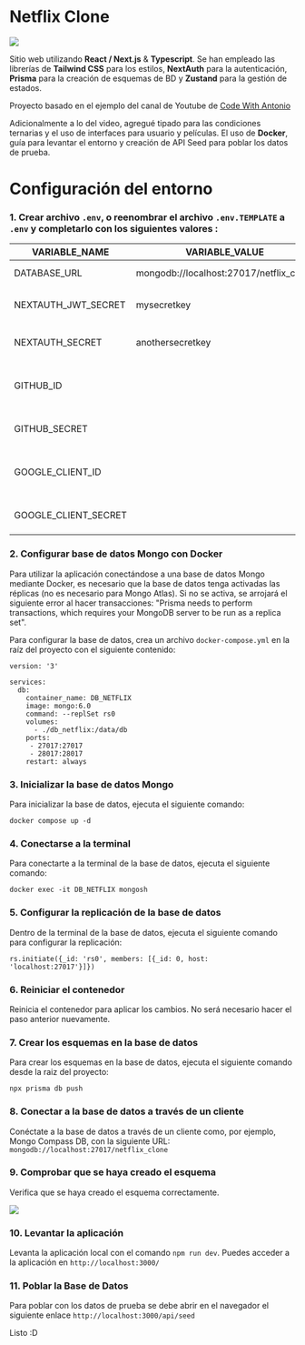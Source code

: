 # Netflix Clone

![](https://res.cloudinary.com/dwvkka6mz/image/upload/v1679001456/github/Dise%C3%B1o_sin_t%C3%ADtulo_10_ll9xrh.png)


Sitio web utilizando **React / Next.js** & **Typescript**. Se han empleado las librerías de **Tailwind CSS** para los estilos, **NextAuth** para la autenticación, **Prisma** para la creación de esquemas de BD y **Zustand** para la gestión de estados.

Proyecto basado en el ejemplo del canal de Youtube de [Code With Antonio](https://www.youtube.com/watch?v=mqUN4N2q4qY&ab_channel=CodeWithAntonio) 

Adicionalmente a lo del video, agregué tipado para las condiciones ternarias y el uso de interfaces para usuario y películas. El uso de **Docker**, guía para levantar el entorno y creación de API Seed para poblar los datos de prueba.


# Configuración del entorno

### 1. Crear archivo `.env`, o reenombrar el archivo `.env.TEMPLATE` a `.env` y completarlo con los siguientes valores : 

| VARIABLE_NAME        | VARIABLE_VALUE                        | DESCRIPTION                                  |
|-|-|-|
| DATABASE_URL         | mongodb://localhost:27017/netflix_clone      | URL de BD Mongo
| NEXTAUTH_JWT_SECRET  | mysecretkey                           | Clave secreta utilizada por NextAuth.js       |
| NEXTAUTH_SECRET      | anothersecretkey                      | Clave secreta utilizada por NextAuth.js       |
| GITHUB_ID            |                             | ID de aplicación de GitHub para autenticación |
| GITHUB_SECRET        |                          | Clave secreta de aplicación de GitHub         |
| GOOGLE_CLIENT_ID     |  | ID de cliente de Google para autenticación    |
| GOOGLE_CLIENT_SECRET |                         | Clave secreta de cliente de Google            |


### 2. Configurar base de datos Mongo con Docker
Para utilizar la aplicación conectándose a una base de datos Mongo mediante Docker, es necesario que la base de datos tenga activadas las réplicas (no es necesario para Mongo Atlas). Si no se activa, se arrojará el siguiente error al hacer transacciones: "Prisma needs to perform transactions, which requires your MongoDB server to be run as a replica set".

Para configurar la base de datos, crea un archivo `docker-compose.yml` en la raíz del proyecto con el siguiente contenido:

```
version: '3'

services:
  db:
    container_name: DB_NETFLIX
    image: mongo:6.0
    command: --replSet rs0
    volumes:
      - ./db_netflix:/data/db
    ports:
     - 27017:27017
     - 28017:28017
    restart: always
```

### 3. Inicializar la base de datos Mongo
Para inicializar la base de datos, ejecuta el siguiente comando:

```
docker compose up -d
```

### 4. Conectarse a la terminal
Para conectarte a la terminal de la base de datos, ejecuta el siguiente comando:
```
docker exec -it DB_NETFLIX mongosh
```

### 5. Configurar la replicación de la base de datos
Dentro de la terminal de la base de datos, ejecuta el siguiente comando para configurar la replicación:

```
rs.initiate({_id: 'rs0', members: [{_id: 0, host: 'localhost:27017'}]})
```

### 6. Reiniciar el contenedor
Reinicia el contenedor para aplicar los cambios. No será necesario hacer el paso anterior nuevamente.

### 7. Crear los esquemas en la base de datos
Para crear los esquemas en la base de datos, ejecuta el siguiente comando desde la raiz del proyecto:
```
npx prisma db push
```

### 8. Conectar a la base de datos a través de un cliente
Conéctate a la base de datos a través de un cliente como, por ejemplo, Mongo Compass DB, con la siguiente URL: `mongodb://localhost:27017/netflix_clone`

### 9. Comprobar que se haya creado el esquema
Verifica que se haya creado el esquema correctamente.

![](https://res.cloudinary.com/dwvkka6mz/image/upload/v1679001181/github/httpsres.cloudinary.comdwvkka6mzimageuploadv1679000987Dise_C3_B1o_sin_t_C3_ADtulo_9_akmdxd.png_wnf9uo.png)


### 10. Levantar la aplicación
Levanta la aplicación local con el comando `npm run dev`. Puedes acceder a la aplicación en `http://localhost:3000/`

### 11. Poblar la Base de Datos
Para poblar con los datos de prueba se debe abrir en el navegador el siguiente enlace `http://localhost:3000/api/seed`

Listo :D
